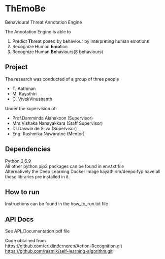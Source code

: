# ThEmoBe
Behavioural Threat Annotation Engine

The Annotation Engine is able to
1. Predict **Th**reat posed by behaviour by interpreting human emotions
2. Recognize Human **Emo**tion
3. Recognize Human **Be**haviours(8 behaviours)

## Project
The research was conducted of a group of three people
* T. Aathman 
* M. Kayathiri 
* C. VivekVinushanth

Under the supervision of:
* Prof.Damminda Alahakoon (Supervisor)
* Mrs.Vishaka Nanayakkara (Staff Supervisor)
* Dr.Daswin de Silva (Supervisor)
* Eng. Rashmika Nawaratne (Mentor)

## Dependencies
Python 3.6.9  
All other python pip3 packages can be found in env.txt file  
Alternatively the Deep Learning Docker Image kayathirim/deepo:fyp have all these libraries pre installed in it. 

## How to run
Instructions can be found in the how_to_run.txt file  
 
## API Docs
See API_Documentation.pdf file

Code obtained from  
https://github.com/eriklindernoren/Action-Recognition.git  
https://github.com/razmik/self-learning-algorithm.git

